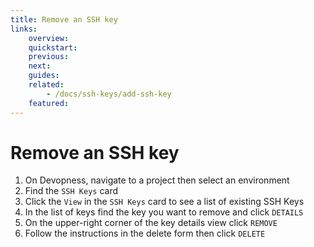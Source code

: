 ```yaml
---
title: Remove an SSH key
links:
    overview:
    quickstart:
    previous:
    next:
    guides:
    related:
        - /docs/ssh-keys/add-ssh-key
    featured:
---
```


# Remove an SSH key
1. On Devopness, navigate to a project then select an environment
2. Find the `SSH Keys` card
3. Click the `View` in the `SSH Keys` card to see a list of existing SSH Keys
4. In the list of keys find the key you want to remove and click `DETAILS`
5. On the upper-right corner of the key details view click `REMOVE`
6. Follow the instructions in the delete form then click `DELETE`
